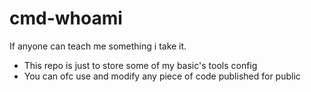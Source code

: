 # cmd-whoami
If anyone can teach me something i take it.


* This repo is just to store some of my basic's tools config
* You can ofc use and modify any piece of code published for public
